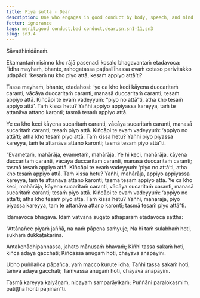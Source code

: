 ```yaml
---
title: Piya sutta - Dear
description: One who engages in good conduct by body, speech, and mind is dear to themselves.
fetter: ignorance
tags: merit,good conduct,bad conduct,dear,sn,sn1-11,sn3
slug: sn3.4
---
```


Sāvatthinidānaṁ.

Ekamantaṁ nisinno kho rājā pasenadi kosalo bhagavantaṁ etadavoca: “idha mayhaṁ, bhante, rahogatassa paṭisallīnassa evaṁ cetaso parivitakko udapādi: ‘kesaṁ nu kho piyo attā, kesaṁ appiyo attā’ti?

Tassa mayhaṁ, bhante, etadahosi: ‘ye ca kho keci kāyena duccaritaṁ caranti, vācāya duccaritaṁ caranti, manasā duccaritaṁ caranti; tesaṁ appiyo attā. Kiñcāpi te evaṁ vadeyyuṁ: “piyo no attā”ti, atha kho tesaṁ appiyo attā’. Taṁ kissa hetu? Yañhi appiyo appiyassa kareyya, taṁ te attanāva attano karonti; tasmā tesaṁ appiyo attā.

Ye ca kho keci kāyena sucaritaṁ caranti, vācāya sucaritaṁ caranti, manasā sucaritaṁ caranti; tesaṁ piyo attā. Kiñcāpi te evaṁ vadeyyuṁ: ‘appiyo no attā’ti; atha kho tesaṁ piyo attā. Taṁ kissa hetu? Yañhi piyo piyassa kareyya, taṁ te attanāva attano karonti; tasmā tesaṁ piyo attā”ti.

“Evametaṁ, mahārāja, evametaṁ, mahārāja. Ye hi keci, mahārāja, kāyena duccaritaṁ caranti, vācāya duccaritaṁ caranti, manasā duccaritaṁ caranti; tasmā tesaṁ appiyo attā. Kiñcāpi te evaṁ vadeyyuṁ: ‘piyo no attā’ti, atha kho tesaṁ appiyo attā. Taṁ kissa hetu? Yañhi, mahārāja, appiyo appiyassa kareyya, taṁ te attanāva attano karonti; tasmā tesaṁ appiyo attā. Ye ca kho keci, mahārāja, kāyena sucaritaṁ caranti, vācāya sucaritaṁ caranti, manasā sucaritaṁ caranti; tesaṁ piyo attā. Kiñcāpi te evaṁ vadeyyuṁ: ‘appiyo no attā’ti; atha kho tesaṁ piyo attā. Taṁ kissa hetu? Yañhi, mahārāja, piyo piyassa kareyya, taṁ te attanāva attano karonti; tasmā tesaṁ piyo attā”ti.

Idamavoca bhagavā. Idaṁ vatvāna sugato athāparaṁ etadavoca satthā:

“Attānañce piyaṁ jaññā,
na naṁ pāpena saṁyuje;
Na hi taṁ sulabhaṁ hoti,
sukhaṁ dukkaṭakārinā.

Antakenādhipannassa,
jahato mānusaṁ bhavaṁ;
Kiñhi tassa sakaṁ hoti,
kiñca ādāya gacchati;
Kiñcassa anugaṁ hoti,
chāyāva anapāyinī.

Ubho puññañca pāpañca,
yaṁ macco kurute idha;
Tañhi tassa sakaṁ hoti,
taṁva ādāya gacchati;
Taṁvassa anugaṁ hoti,
chāyāva anapāyinī.

Tasmā kareyya kalyāṇaṁ,
nicayaṁ samparāyikaṁ;
Puññāni paralokasmiṁ,
patiṭṭhā honti pāṇinan”ti.
